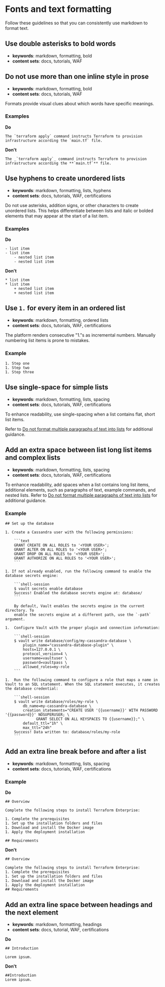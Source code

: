 # Fonts and text formatting

Follow these guidelines so that you can consistently use markdown to format text.

## Use double asterisks to bold words

- **keywords**: markdown, formatting, bold
- **content sets**: docs, tutorials, WAF

## Do not use more than one inline style in prose

- **keywords**: markdown, formatting, bold
- **content sets**: docs, tutorials, WAF

Formats provide visual clues about which words have specific meanings. 

### Examples

**Do**

``The `terraform apply` command instructs Terraform to provision infrastructure according the `main.tf` file.``

**Don't**

``The _`terraform apply`_ command instructs Terraform to provision infrastructure according the **`main.tf`** file.``

## Use hyphens to create unordered lists

- **keywords**: markdown, formatting, lists, hyphens
- **content sets**: docs, tutorials, WAF, certifications

Do not use asterisks, addition signs, or other characters to create unordered lists. This helps differentiate between lists and italic or bolded elements that may appear at the start of a list item.

### Examples

**Do**

```
- list item
- list item
    - nested list item
    - nested list item
```

**Don't**

```
* list item
* list item
    + nested list item
    + nested list item
```

## Use `1.` for every item in an ordered list

- **keywords**: markdown, formatting, ordered lists 
- **content sets**: docs, tutorials, WAF, certifications

The platform renders consecutive "1."s as incremental numbers. Manually numbering list items is prone to mistakes.
  
### Example

```
1. Step one
1. Step two
1. Step three
```

## Use single-space for simple lists

- **keywords**: markdown, formatting, lists, spacing
- **content sets**: docs, tutorials, WAF, certifications

To enhance readability, use single-spacing when a list contains flat, short list items. 

Refer to [Do not format multiple paragraphs of text into lists](../general/content-organization.md#do-not-format-multiple-paragraphs-of-text-into-lists) for additional guidance.

## Add an extra space between list long list items and complex lists

- **keywords**: markdown, formatting, lists, spacing
- **content sets**: docs, tutorials, WAF, certifications

To enhance readability, add spaces when a list contains long list items, additional elements, such as paragraphs of text, example commands, and nested lists. Refer to [Do not format multiple paragraphs of text into lists](../general/content-organization.md#do-not-format-multiple-paragraphs-of-text-into-lists) for additional guidance.

### Example

````
## Set up the database

1. Create a Cassandra user with the following permissions:

    ```text
    GRANT CREATE ON ALL ROLES to '<YOUR USER>';
    GRANT ALTER ON ALL ROLES to '<YOUR USER>';
    GRANT DROP ON ALL ROLES to '<YOUR USER>';
    GRANT AUTHORIZE ON ALL ROLES to '<YOUR USER>';
    ```

1. If not already enabled, run the following command to enable the database secrets engine:

    ```shell-session
    $ vault secrets enable database
    Success! Enabled the database secrets engine at: database/
    ```

    By default, Vault enables the secrets engine in the current directory. To
    enable the secrets engine at a different path, use the `-path` argument.

1.  Configure Vault with the proper plugin and connection information:

    ```shell-session
    $ vault write database/config/my-cassandra-database \
        plugin_name="cassandra-database-plugin" \
        hosts=127.0.0.1 \
        protocol_version=4 \
        username=vaultuser \
        password=vaultpass \
        allowed_roles=my-role
    ```

1.  Run the following command to configure a role that maps a name in Vault to an SQL statement. When the SQL statement executes, it creates the database credential:

    ```shell-session
    $ vault write database/roles/my-role \
        db_name=my-cassandra-database \
        creation_statements="CREATE USER '{{username}}' WITH PASSWORD '{{password}}' NOSUPERUSER; \
              GRANT SELECT ON ALL KEYSPACES TO {{username}};" \
        default_ttl="1h" \
        max_ttl="24h"
    Success! Data written to: database/roles/my-role
    ```
````

## Add an extra line break before and after a list

- **keywords**: markdown, formatting, lists, spacing
- **content sets**: docs, tutorials, WAF, certifications

### Example

**Do**

```
## Overview

Complete the following steps to install Terraform Enterprise:

1. Complete the prerequisites
1. Set up the installation folders and files
1. Download and install the Docker image
1. Apply the deployment installation

## Requirements
```

**Don't**

```
## Overview

Complete the following steps to install Terraform Enterprise:
1. Complete the prerequisites
1. Set up the installation folders and files
1. Download and install the Docker image
1. Apply the deployment installation
## Requirements
```

## Add an extra line space between headings and the next element

- **keywords**: markdown, formatting, headings
- **content sets**: docs, tutorial, WAF, certifications

**Do**

```
## Introduction

Lorem ipsum.
```

**Don't**

```
##Introduction
Lorem ipsum.
```
